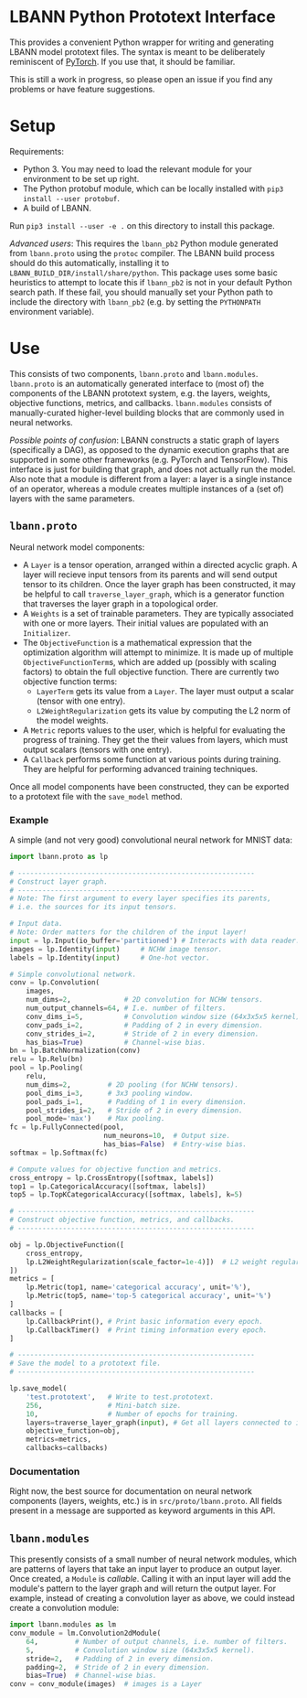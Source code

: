 # LBANN Python Prototext Interface

This provides a convenient Python wrapper for writing and generating
LBANN model prototext files. The syntax is meant to be deliberately
reminiscent of [PyTorch](https://pytorch.org/). If you use that, it
should be familiar.

This is still a work in progress, so please open an issue if you find
any problems or have feature suggestions.

# Setup

Requirements:
* Python 3. You may need to load the relevant module for your
  environment to be set up right.
* The Python protobuf module, which can be locally installed with
  `pip3 install --user protobuf`.
* A build of LBANN.

Run `pip3 install --user -e .` on this directory to install this
package.

_Advanced users_: This requires the `lbann_pb2` Python module
generated from `lbann.proto` using the `protoc` compiler. The LBANN
build process should do this automatically, installing it to
`LBANN_BUILD_DIR/install/share/python`.  This package uses some basic
heuristics to attempt to locate this if `lbann_pb2` is not in your
default Python search path. If these fail, you should manually set
your Python path to include the directory with `lbann_pb2` (e.g. by
setting the `PYTHONPATH` environment variable).

# Use

This consists of two components, `lbann.proto` and
`lbann.modules`. `lbann.proto` is an automatically generated interface
to (most of) the components of the LBANN prototext system, e.g. the
layers, weights, objective functions, metrics, and
callbacks. `lbann.modules` consists of manually-curated higher-level
building blocks that are commonly used in neural networks.

_Possible points of confusion_: LBANN constructs a static graph of
layers (specifically a DAG), as opposed to the dynamic execution
graphs that are supported in some other frameworks (e.g. PyTorch and
TensorFlow). This interface is just for building that graph, and does
not actually run the model. Also note that a module is different from
a layer: a layer is a single instance of an operator, whereas a module
creates multiple instances of a (set of) layers with the same
parameters.

## `lbann.proto`

Neural network model components:

* A `Layer` is a tensor operation, arranged within a directed acyclic
  graph. A layer will recieve input tensors from its parents and will
  send output tensor to its children. Once the layer graph has been
  constructed, it may be helpful to call `traverse_layer_graph`, which
  is a generator function that traverses the layer graph in a
  topological order.
* A `Weights` is a set of trainable parameters. They are typically
  associated with one or more layers. Their initial values are
  populated with an `Initializer`.
* The `ObjectiveFunction` is a mathematical expression that the
  optimization algorithm will attempt to minimize. It is made up of
  multiple `ObjectiveFunctionTerm`s, which are added up (possibly with
  scaling factors) to obtain the full objective function. There are
  currently two objective function terms:
    - `LayerTerm` gets its value from a `Layer`. The layer must output
      a scalar (tensor with one entry).
    - `L2WeightRegularization` gets its value by computing the L2 norm
      of the model weights.
* A `Metric` reports values to the user, which is helpful for
  evaluating the progress of training. They get the their values from
  layers, which must output scalars (tensors with one entry).
* A `Callback` performs some function at various points during
  training. They are helpful for performing advanced training
  techniques.

Once all model components have been constructed, they can be exported
to a prototext file with the `save_model` method.

### Example

A simple (and not very good) convolutional neural network for MNIST
data:

```py
import lbann.proto as lp

# ----------------------------------------------------------
# Construct layer graph.
# ----------------------------------------------------------
# Note: The first argument to every layer specifies its parents,
# i.e. the sources for its input tensors.

# Input data.
# Note: Order matters for the children of the input layer!
input = lp.Input(io_buffer='partitioned') # Interacts with data reader.
images = lp.Identity(input)     # NCHW image tensor.
labels = lp.Identity(input)     # One-hot vector.

# Simple convolutional network.
conv = lp.Convolution(
    images,
    num_dims=2,             # 2D convolution for NCHW tensors.
    num_output_channels=64, # I.e. number of filters.
    conv_dims_i=5,          # Convolution window size (64x3x5x5 kernel).
    conv_pads_i=2,          # Padding of 2 in every dimension.
    conv_strides_i=2,       # Stride of 2 in every dimension.
    has_bias=True)          # Channel-wise bias.
bn = lp.BatchNormalization(conv)
relu = lp.Relu(bn)
pool = lp.Pooling(
    relu,
    num_dims=2,         # 2D pooling (for NCHW tensors).
    pool_dims_i=3,      # 3x3 pooling window.
    pool_pads_i=1,      # Padding of 1 in every dimension.
    pool_strides_i=2,   # Stride of 2 in every dimension.
    pool_mode='max')    # Max pooling.
fc = lp.FullyConnected(pool,
                       num_neurons=10,  # Output size.
                       has_bias=False)  # Entry-wise bias.
softmax = lp.Softmax(fc)

# Compute values for objective function and metrics.
cross_entropy = lp.CrossEntropy([softmax, labels])
top1 = lp.CategoricalAccuracy([softmax, labels])
top5 = lp.TopKCategoricalAccuracy([softmax, labels], k=5)

# ----------------------------------------------------------
# Construct objective function, metrics, and callbacks.
# ----------------------------------------------------------

obj = lp.ObjectiveFunction([
    cross_entropy,
    lp.L2WeightRegularization(scale_factor=1e-4)])  # L2 weight regularization
])
metrics = [
    lp.Metric(top1, name='categorical accuracy', unit='%'),
    lp.Metric(top5, name='top-5 categorical accuracy', unit='%')
]
callbacks = [
    lp.CallbackPrint(), # Print basic information every epoch.
    lp.CallbackTimer()  # Print timing information every epoch.
]

# ----------------------------------------------------------
# Save the model to a prototext file.
# ----------------------------------------------------------

lp.save_model(
    'test.prototext',   # Write to test.prototext.
    256,                # Mini-batch size.
    10,                 # Number of epochs for training.
    layers=traverse_layer_graph(input), # Get all layers connected to input.
    objective_function=obj,
    metrics=metrics,
    callbacks=callbacks)

```

### Documentation

Right now, the best source for documentation on neural network
components (layers, weights, etc.) is in `src/proto/lbann.proto`. All
fields present in a message are supported as keyword arguments in this
API.

## `lbann.modules`

This presently consists of a small number of neural network modules,
which are patterns of layers that take an input layer to produce an
output layer. Once created, a `Module` is _callable_. Calling it with
an input layer will add the module's pattern to the layer graph and
will return the output layer. For example, instead of creating a
convolution layer as above, we could instead create a convolution
module:

```py
import lbann.modules as lm
conv_module = lm.Convolution2dModule(
    64,         # Number of output channels, i.e. number of filters.
    5,          # Convolution window size (64x3x5x5 kernel).
    stride=2,   # Padding of 2 in every dimension.
    padding=2,  # Stride of 2 in every dimension.
    bias=True)  # Channel-wise bias.
conv = conv_module(images)  # images is a Layer
```
